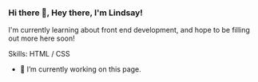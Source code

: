 ### Hi there 👋, Hey there, I'm Lindsay!
I'm currently learning about front end development, and hope to be filling out more here soon! 

Skills: HTML / CSS

- 🔭 I’m currently working on this page. 


<!--
**hi-shypeach/hi-shypeach** is a ✨ _special_ ✨ repository because its `README.md` (this file) appears on your GitHub profile.

Here are some ideas to get you started:

- 🔭 I’m currently working on ...
- 🌱 I’m currently learning ...
- 👯 I’m looking to collaborate on ...
- 🤔 I’m looking for help with ...
- 💬 Ask me about ...
- 📫 How to reach me: ...
- 😄 Pronouns: ...
- ⚡ Fun fact: ...
-->

